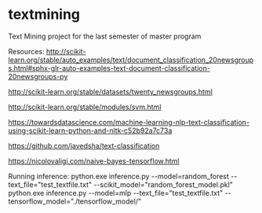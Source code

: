 # textmining
Text Mining project for the last semester of master program

Resources:
http://scikit-learn.org/stable/auto_examples/text/document_classification_20newsgroups.html#sphx-glr-auto-examples-text-document-classification-20newsgroups-py

http://scikit-learn.org/stable/datasets/twenty_newsgroups.html

http://scikit-learn.org/stable/modules/svm.html

https://towardsdatascience.com/machine-learning-nlp-text-classification-using-scikit-learn-python-and-nltk-c52b92a7c73a

https://github.com/javedsha/text-classification

https://nicolovaligi.com/naive-bayes-tensorflow.html

Running inference: python.exe inference.py --model=random_forest --text_file="test_textfile.txt" --scikit_model="random_forest_model.pkl"
python.exe inference.py --model=mlp --text_file="test_textfile.txt" --tensorflow_model="./tensorflow_model/"
